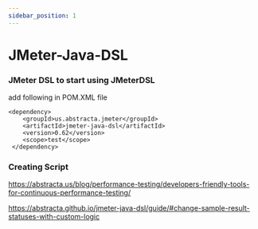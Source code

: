 ```yaml
---
sidebar_position: 1
---
```


# JMeter-Java-DSL

### JMeter DSL to start using JMeterDSL

add following in POM.XML file

```
<dependency>
    <groupId>us.abstracta.jmeter</groupId>
    <artifactId>jmeter-java-dsl</artifactId>
    <version>0.62</version>
    <scope>test</scope>
 </dependency>
```

### Creating Script

https://abstracta.us/blog/performance-testing/developers-friendly-tools-for-continuous-performance-testing/

https://abstracta.github.io/jmeter-java-dsl/guide/#change-sample-result-statuses-with-custom-logic
